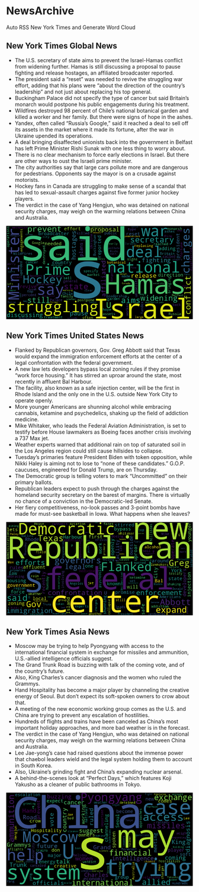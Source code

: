 # NewsArchive
Auto RSS New York Times and Generate Word Cloud

## New York Times Global News
* The U.S. secretary of state aims to prevent the Israel-Hamas conflict from widening further. Hamas is still discussing a proposal to pause fighting and release hostages, an affiliated broadcaster reported.
* The president said a “reset” was needed to revive the struggling war effort, adding that his plans were “about the direction of the country’s leadership” and not just about replacing his top general.
* Buckingham Palace did not specify the type of cancer but said Britain’s monarch would postpone his public engagements during his treatment.
* Wildfires destroyed 98 percent of Chile’s national botanical garden and killed a worker and her family. But there were signs of hope in the ashes.
* Yandex, often called “Russia’s Google,” said it reached a deal to sell off its assets in the market where it made its fortune, after the war in Ukraine upended its operations.
* A deal bringing disaffected unionists back into the government in Belfast has left Prime Minister Rishi Sunak with one less thing to worry about.
* There is no clear mechanism to force early elections in Israel. But there are other ways to oust the Israeli prime minister.
* The city authorities say that large cars pollute more and are dangerous for pedestrians. Opponents say the mayor is on a crusade against motorists.
* Hockey fans in Canada are struggling to make sense of a scandal that has led to sexual-assault charges against five former junior hockey players.
* The verdict in the case of Yang Hengjun, who was detained on national security charges, may weigh on the warming relations between China and Australia.

![Global](./global.png)
## New York Times United States News
* Flanked by Republican governors, Gov. Greg Abbott said that Texas would expand the immigration enforcement efforts at the center of a legal confrontation with the federal government.
* A​ new law​ lets developers bypass local zoning rules if they promise “work force housing.”​ ​I​t has stirred an uproar around the state, most recently in affluent Bal Harbour​.
* The facility, also known as a safe injection center, will be the first in Rhode Island and the only one in the U.S. outside New York City to operate openly.
* More younger Americans are shunning alcohol while embracing cannabis, ketamine and psychedelics, shaking up the field of addiction medicine.
* Mike Whitaker, who leads the Federal Aviation Administration, is set to testify before House lawmakers as Boeing faces another crisis involving a 737 Max jet.
* Weather experts warned that additional rain on top of saturated soil in the Los Angeles region could still cause hillsides to collapse.
* Tuesday’s primaries feature President Biden with token opposition, while Nikki Haley is aiming not to lose to “none of these candidates.” G.O.P. caucuses, engineered for Donald Trump, are on Thursday.
* The Democratic group is telling voters to mark “Uncommitted” on their primary ballots.
* Republican leaders expect to push through the charges against the homeland security secretary on the barest of margins. There is virtually no chance of a conviction in the Democratic-led Senate.
* Her fiery competitiveness, no-look passes and 3-point bombs have made for must-see basketball in Iowa. What happens when she leaves?

![US](./usnews.png)
## New York Times Asia News
* Moscow may be trying to help Pyongyang with access to the international financial system in exchange for missiles and ammunition, U.S.-allied intelligence officials suggest.
* The Grand Trunk Road is buzzing with talk of the coming vote, and of the country’s future.
* Also, King Charles’s cancer diagnosis and the women who ruled the Grammys.
* Hand Hospitality has become a major player by channeling the creative energy of Seoul. But don’t expect its soft-spoken owners to crow about that.
* A meeting of the new economic working group comes as the U.S. and China are trying to prevent any escalation of hostilities.
* Hundreds of flights and trains have been canceled as China’s most important holiday approaches, and more bad weather is in the forecast.
* The verdict in the case of Yang Hengjun, who was detained on national security charges, may weigh on the warming relations between China and Australia.
* Lee Jae-yong’s case had raised questions about the immense power that chaebol leaders wield and the legal system holding them to account in South Korea.
* Also, Ukraine’s grinding fight and China’s expanding nuclear arsenal.
* A behind-the-scenes look at “Perfect Days,” which features Koji Yakusho as a cleaner of public bathrooms in Tokyo.

![Asian](./asian.png)
